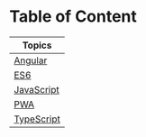 # Table of Content

| Topics                             |
|------------------------------------|
| [Angular](/Angular/index.md)       |
| [ES6](/ES6/index.md)               |
| [JavaScript](/JavaScript/index.md) |
| [PWA](/PWA/index.md)               |
| [TypeScript](/TypeScript/index.md) |
